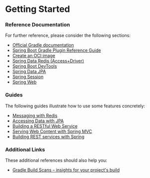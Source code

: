 # Getting Started

### Reference Documentation

For further reference, please consider the following sections:

* [Official Gradle documentation](https://docs.gradle.org)
* [Spring Boot Gradle Plugin Reference Guide](https://docs.spring.io/spring-boot/docs/3.2.2/gradle-plugin/reference/html/)
* [Create an OCI image](https://docs.spring.io/spring-boot/docs/3.2.2/gradle-plugin/reference/html/#build-image)
* [Spring Data Redis (Access+Driver)](https://docs.spring.io/spring-boot/docs/3.2.2/reference/htmlsingle/index.html#data.nosql.redis)
* [Spring Boot DevTools](https://docs.spring.io/spring-boot/docs/3.2.2/reference/htmlsingle/index.html#using.devtools)
* [Spring Data JPA](https://docs.spring.io/spring-boot/docs/3.2.2/reference/htmlsingle/index.html#data.sql.jpa-and-spring-data)
* [Spring Session](https://docs.spring.io/spring-session/reference/)
* [Spring Web](https://docs.spring.io/spring-boot/docs/3.2.2/reference/htmlsingle/index.html#web)

### Guides

The following guides illustrate how to use some features concretely:

* [Messaging with Redis](https://spring.io/guides/gs/messaging-redis/)
* [Accessing Data with JPA](https://spring.io/guides/gs/accessing-data-jpa/)
* [Building a RESTful Web Service](https://spring.io/guides/gs/rest-service/)
* [Serving Web Content with Spring MVC](https://spring.io/guides/gs/serving-web-content/)
* [Building REST services with Spring](https://spring.io/guides/tutorials/rest/)

### Additional Links

These additional references should also help you:

* [Gradle Build Scans – insights for your project's build](https://scans.gradle.com#gradle)

